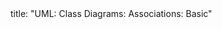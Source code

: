 <frontmatter>
title: "UML: Class Diagrams: Associations: Basic"
</frontmatter>

<include src="unit-inPage-asFlat.md" boilerplate />
